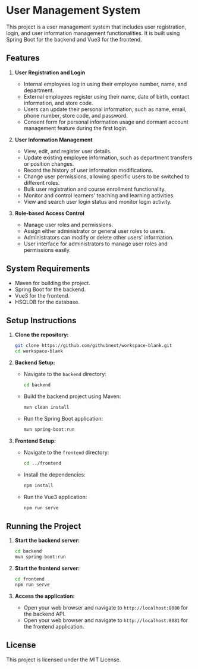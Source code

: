 # User Management System

This project is a user management system that includes user registration, login, and user information management functionalities. It is built using Spring Boot for the backend and Vue3 for the frontend.

## Features

1. **User Registration and Login**
   - Internal employees log in using their employee number, name, and department.
   - External employees register using their name, date of birth, contact information, and store code.
   - Users can update their personal information, such as name, email, phone number, store code, and password.
   - Consent form for personal information usage and dormant account management feature during the first login.

2. **User Information Management**
   - View, edit, and register user details.
   - Update existing employee information, such as department transfers or position changes.
   - Record the history of user information modifications.
   - Change user permissions, allowing specific users to be switched to different roles.
   - Bulk user registration and course enrollment functionality.
   - Monitor and control learners' teaching and learning activities.
   - View and search user login status and monitor login activity.

3. **Role-based Access Control**
   - Manage user roles and permissions.
   - Assign either administrator or general user roles to users.
   - Administrators can modify or delete other users' information.
   - User interface for administrators to manage user roles and permissions easily.

## System Requirements

- Maven for building the project.
- Spring Boot for the backend.
- Vue3 for the frontend.
- HSQLDB for the database.

## Setup Instructions

1. **Clone the repository:**
   ```bash
   git clone https://github.com/githubnext/workspace-blank.git
   cd workspace-blank
   ```

2. **Backend Setup:**
   - Navigate to the `backend` directory:
     ```bash
     cd backend
     ```
   - Build the backend project using Maven:
     ```bash
     mvn clean install
     ```
   - Run the Spring Boot application:
     ```bash
     mvn spring-boot:run
     ```

3. **Frontend Setup:**
   - Navigate to the `frontend` directory:
     ```bash
     cd ../frontend
     ```
   - Install the dependencies:
     ```bash
     npm install
     ```
   - Run the Vue3 application:
     ```bash
     npm run serve
     ```

## Running the Project

1. **Start the backend server:**
   ```bash
   cd backend
   mvn spring-boot:run
   ```

2. **Start the frontend server:**
   ```bash
   cd frontend
   npm run serve
   ```

3. **Access the application:**
   - Open your web browser and navigate to `http://localhost:8080` for the backend API.
   - Open your web browser and navigate to `http://localhost:8081` for the frontend application.

## License

This project is licensed under the MIT License.
